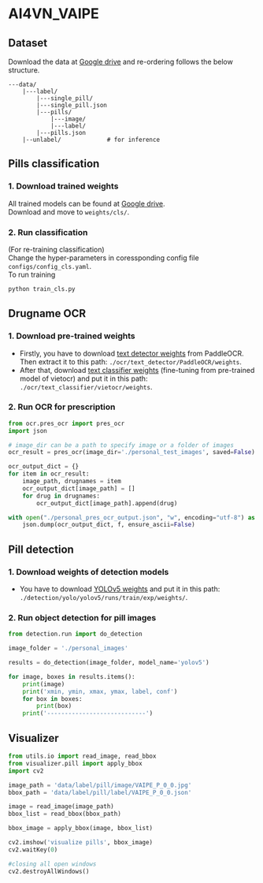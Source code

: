 # AI4VN_VAIPE

## Dataset
Download the data at [Google drive](https://drive.google.com/drive/folders/1PNhStby1B_xZBwS1mic-EssPX8Q_0odR?usp=sharing) and re-ordering follows the below structure.
```
---data/
    |---label/
        |---single_pill/
        |---single_pill.json
        |---pills/
            |---image/
            |---label/
        |---pills.json
    |--unlabel/             # for inference
```


## Pills classification
### 1. Download trained weights
All trained models can be found at [Google drive](https://drive.google.com/drive/folders/1kUopc2ZHbzSY5lTboR7XFtIKtIVdQwAo?usp=sharing).  
Download and move to `weights/cls/`.
### 2. Run classification
(For re-training classification)  
Change the hyper-parameters in coressponding config file `configs/config_cls.yaml`.  
To run training  
```bash
python train_cls.py
```

## Drugname OCR
### 1. Download pre-trained weights

- Firstly, you have to download <a href="https://paddleocr.bj.bcebos.com/PP-OCRv3/chinese/ch_PP-OCRv3_det_infer.tar">text detector weights</a> from PaddleOCR. Then extract it to this path: `./ocr/text_detector/PaddleOCR/weights`.
- After that, download <a href="https://drive.google.com/uc?id=1O5DkqiM3lE50sjzVz5_NuguILaS4BUER">text classifier weights</a> (fine-tuning from pre-trained model of vietocr) and put it in this path: `./ocr/text_classifier/vietocr/weights`.

### 2. Run OCR for prescription

```python
from ocr.pres_ocr import pres_ocr
import json

# image_dir can be a path to specify image or a folder of images
ocr_result = pres_ocr(image_dir='./personal_test_images', saved=False)

ocr_output_dict = {}
for item in ocr_result:
    image_path, drugnames = item
    ocr_output_dict[image_path] = []
    for drug in drugnames:
        ocr_output_dict[image_path].append(drug)

with open("./personal_pres_ocr_output.json", "w", encoding="utf-8") as f:
    json.dump(ocr_output_dict, f, ensure_ascii=False)
```

## Pill detection

### 1. Download weights of detection models

- You have to download [YOLOv5 weights](https://drive.google.com/uc?id=1Eiwp6vd5wK1Fu_Wxuowpo5nx2DUhcyzq) and put it in this path: `./detection/yolo/yolov5/runs/train/exp/weights/`.

### 2. Run object detection for pill images

```python
from detection.run import do_detection

image_folder = './personal_images'

results = do_detection(image_folder, model_name='yolov5')

for image, boxes in results.items():
    print(image)
    print('xmin, ymin, xmax, ymax, label, conf')
    for box in boxes:
        print(box)
    print('----------------------------')
```

## Visualizer
```python
from utils.io import read_image, read_bbox
from visualizer.pill import apply_bbox
import cv2

image_path = 'data/label/pill/image/VAIPE_P_0_0.jpg'
bbox_path = 'data/label/pill/label/VAIPE_P_0_0.json'

image = read_image(image_path)
bbox_list = read_bbox(bbox_path)

bbox_image = apply_bbox(image, bbox_list)

cv2.imshow('visualize pills', bbox_image)
cv2.waitKey(0)

#closing all open windows 
cv2.destroyAllWindows() 
```
